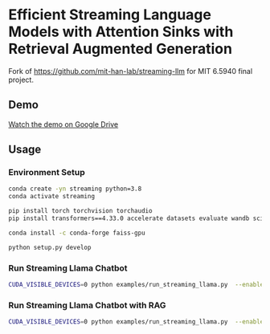 # Efficient Streaming Language Models with Attention Sinks with Retrieval Augmented Generation

Fork of https://github.com/mit-han-lab/streaming-llm for MIT 6.5940 final project.

## Demo

[Watch the demo on Google Drive](https://drive.google.com/file/d/1dGzbcO3nt8dae7uERvL4-8KWxn-LmqlU/view)

## Usage

### Environment Setup

```bash
conda create -yn streaming python=3.8
conda activate streaming

pip install torch torchvision torchaudio
pip install transformers==4.33.0 accelerate datasets evaluate wandb scikit-learn scipy sentencepiece

conda install -c conda-forge faiss-gpu

python setup.py develop
```

### Run Streaming Llama Chatbot

```bash
CUDA_VISIBLE_DEVICES=0 python examples/run_streaming_llama.py  --enable_streaming
```

### Run Streaming Llama Chatbot with RAG

```bash
CUDA_VISIBLE_DEVICES=0 python examples/run_streaming_llama.py  --enable_streaming --enable_rag
```
